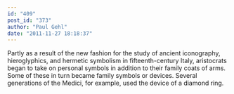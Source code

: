 ```yaml
---
id: "409"
post_id: "373"
author: "Paul Gehl"
date: "2011-11-27 18:18:37"
---
```

Partly as a result of the new fashion for the study of ancient iconography, hieroglyphics, and hermetic symbolism in fifteenth-century Italy, aristocrats began to take on personal symbols in addition to their family coats of arms. Some of these in turn became family symbols or devices. Several generations of the Medici, for example, used the device of a diamond ring.
